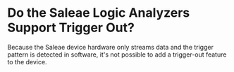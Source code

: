 # Do the Saleae Logic Analyzers Support Trigger Out?

Because the Saleae device hardware only streams data and the trigger pattern is detected in software, it's not possible to add a trigger-out feature to the device.
